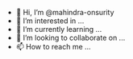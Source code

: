- 👋 Hi, I’m @mahindra-onsurity
- 👀 I’m interested in ...
- 🌱 I’m currently learning ...
- 💞️ I’m looking to collaborate on ...
- 📫 How to reach me ...

<!---
mahindra-onsurity/mahindra-onsurity is a ✨ special ✨ repository because its `README.md` (this file) appears on your GitHub profile.
You can click the Preview link to take a look at your changes.
--->
